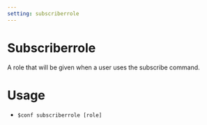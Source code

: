 ```yaml
---
setting: subscriberrole
---
```


# Subscriberrole

A role that will be given when a user uses the subscribe command.

# Usage

- `$conf subscriberrole [role]`

